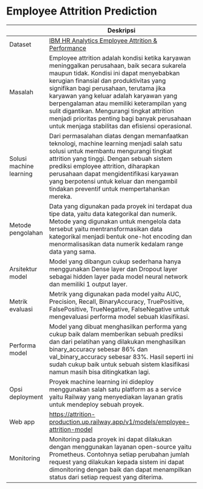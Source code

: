 # Employee Attrition Prediction


| | Deskripsi |
| ----------- | ----------- |
| Dataset | [IBM HR Analytics Employee Attrition & Performance](https://www.kaggle.com/datasets/pavansubhasht/ibm-hr-analytics-attrition-dataset/) |
| Masalah | Employee attrition adalah kondisi ketika karyawan meninggalkan perusahaan, baik secara sukarela maupun tidak. Kondisi ini dapat menyebabkan kerugian finansial dan produktivitas yang signifikan bagi perusahaan, terutama jika karyawan yang keluar adalah karyawan yang berpengalaman atau memiliki keterampilan yang sulit digantikan. Mengurangi tingkat attrition menjadi prioritas penting bagi banyak perusahaan untuk menjaga stabilitas dan efisiensi operasional. |
| Solusi machine learning | Dari permasalahan diatas dengan memanfaatkan teknologi, machine learning menjadi salah satu solusi untuk membantu mengurangi tingkat attrition yang tinggi. Dengan sebuah sistem prediksi employee attrition, diharapkan perusahaan dapat mengidentifikasi karyawan yang berpotensi untuk keluar dan mengambil tindakan preventif untuk mempertahankan mereka. |
| Metode pengolahan | Data yang digunakan pada proyek ini terdapat dua tipe data, yaitu data kategorikal dan numerik. Metode yang digunakan untuk mengelola data tersebut yaitu mentransformasikan data kategorikal menjadi bentuk one-hot encoding dan menormalisasikan data numerik kedalam range data yang sama. |
| Arsitektur model | Model yang dibangun cukup sederhana hanya menggunakan Dense layer dan Dropout layer sebagai hidden layer pada model neural network dan memiliki 1 output layer. |
| Metrik evaluasi | Metrik yang digunakan pada model yaitu AUC, Precision, Recall, BinaryAccuracy, TruePositive, FalsePositive, TrueNegative, FalseNegative untuk mengevaluasi performa model sebuah klasifikasi. |
| Performa model | Model yang dibuat menghasilkan performa yang cukup baik dalam memberikan sebuah prediksi dan dari pelatihan yang dilakukan menghasilkan binary_accuracy sebesar 86% dan val_binary_accuracy sebesar 83%. Hasil seperti ini sudah cukup baik untuk sebuah sistem klasifikasi namun masih bisa ditingkatkan lagi. |
| Opsi deployment | Proyek machine learning ini dideploy menggunakan salah satu platform as a service yaitu Railway yang menyediakan layanan gratis untuk mendeploy sebuah proyek. |
| Web app | <https://attrition-production.up.railway.app/v1/models/employee-attrition-model> |
| Monitoring | Monitoring pada proyek ini dapat dilakukan dengan menggunakan layanan open-source yaitu Prometheus. Contohnya setiap perubahan jumlah request yang dilakukan kepada sistem ini dapat dimonitoring dengan baik dan dapat menampilkan status dari setiap request yang diterima. |